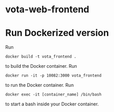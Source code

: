 # vota-web-frontend

# Run Dockerized version

Run

    docker build -t vota_frontend .

to build the Docker container. Run 

    docker run -it -p 10082:3000 vota_frontend

to run the Docker container. Run

    docker exec -it [container_name] /bin/bash

to start a bash inside your Docker container.